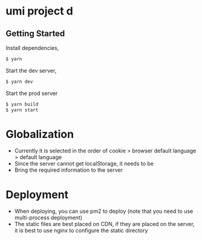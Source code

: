 # umi project d

## Getting Started

Install dependencies,

```bash
$ yarn
```

Start the dev server,

```bash
$ yarn dev
```

Start the prod server

```bash
$ yarn build
$ yarn start
```

# Globalization

- Currently it is selected in the order of cookie > browser default language > default language
- Since the server cannot get localStorage, it needs to be
- Bring the required information to the server

# Deployment

- When deploying, you can use pm2 to deploy (note that you need to use multi-process deployment)
- The static files are best placed on CDN, if they are placed on the server, it is best to use nginx to configure the static directory
